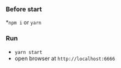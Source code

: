 ### Before start
*`npm i` or `yarn`

### Run
* `yarn start`
* open browser at `http://localhost:6666`
